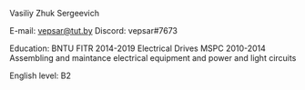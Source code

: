 Vasiliy Zhuk Sergeevich

E-mail: vepsar@tut.by
Discord: vepsar#7673

Education: 
BNTU FITR 2014-2019 Electrical Drives
MSPC 2010-2014 Assembling and maintance electrical equipment and power and light circuits

English level: B2
